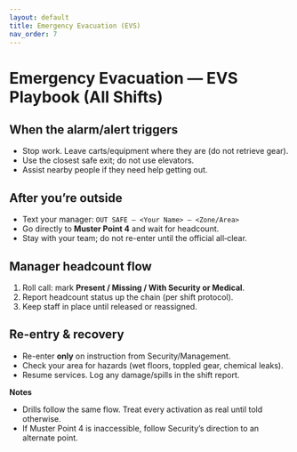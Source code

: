 ```yaml
---
layout: default
title: Emergency Evacuation (EVS)
nav_order: 7
---
```


# Emergency Evacuation — EVS Playbook (All Shifts)

## When the alarm/alert triggers
- Stop work. Leave carts/equipment where they are (do not retrieve gear).
- Use the closest safe exit; do not use elevators.
- Assist nearby people if they need help getting out.

## After you’re outside
- Text your manager: `OUT SAFE — <Your Name> — <Zone/Area>`
- Go directly to **Muster Point 4** and wait for headcount.
- Stay with your team; do not re-enter until the official all‑clear.

## Manager headcount flow
1. Roll call: mark **Present / Missing / With Security or Medical**.
2. Report headcount status up the chain (per shift protocol).
3. Keep staff in place until released or reassigned.

## Re-entry & recovery
- Re-enter **only** on instruction from Security/Management.
- Check your area for hazards (wet floors, toppled gear, chemical leaks).
- Resume services. Log any damage/spills in the shift report.

**Notes**
- Drills follow the same flow. Treat every activation as real until told otherwise.
- If Muster Point 4 is inaccessible, follow Security’s direction to an alternate point.